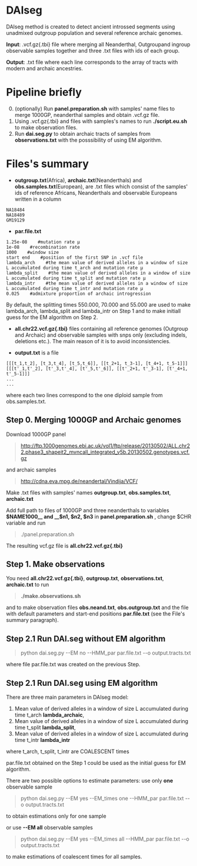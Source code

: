 # DAIseg
DAIseg method is created to detect ancient introssed segments using unadmixed outgroup population and several reference archaic genomes. 

__Input__: .vcf.gz{.tbi} file where merging all Neanderthal, Outgroupand  ingroup observable samples together and three .txt files with ids of each group.

__Output__: .txt file where each line corresponds to the array of tracts with modern and archaic ancestries.


# Pipeline briefly
0. (optionally) Run __panel.preparation.sh__ with samples' name files to merge 1000GP, neanderthal samples and obtain .vcf.gz file.
1. Using .vcf.gz{.tbi} and files with samples's names to run __./script.eu.sh__ to make observation files.
3. Run __dai.seg.py__ to obtain archaic tracts of samples from  __observations.txt__  with the posssibility of using EM algorithm.



# Files's summary
*  __outgroup.txt__(Africa), __archaic.txt__(Neanderthals)  and __obs.samples.txt__(European), are .txt files which consist of the samples' ids of reference Africans, Neanderthals and observable Europeans written in a column
```note
NA18484
NA18489
GM19129
```


*  __par.file.txt__
```note
1.25e-08    #mutation rate μ
1e-08    #recombination rate
1000    #window size
start end    #position of the first SNP in .vcf file
lambda_arch    #the mean value of derived alleles in a window of size L accumulated during time t_arch and mutation rate μ 
lambda_split    #the mean value of derived alleles in a window of size L accumulated during time t_split and mutation rate μ 
lambda_intr    #the mean value of derived alleles in a window of size L accumulated during time t_intr and mutation rate μ 
0.025    #admixture proportion of archaic introgression
```

By default, the splitting times 550.000, 70.000 and 55.000 are used to make lambda_arch, lambda_split and lambda_intr on Step 1 and to make initiall guess for the EM algorithm on Step 2.


*  __all.chr22.vcf.gz{.tbi}__ files containing all reference genomes (Outgroup and Archaic) and observable samples with snps only (excluding indels, deletions etc.). The main reason of it is to avoid inconsistencies.
  
* __output.txt__ is a  file 
```note
[[[t_1,t_2], [t_3,t_4], [t_5,t_6]], [[t_2+1, t_3-1], [t_4+1, t_5-1]]]
[[[t'_1,t'_2], [t'_3,t'_4], [t'_5,t'_6]], [[t'_2+1, t'_3-1], [t'_4+1, t'_5-1]]]
...
...
```
where each two lines correspond to the one diploid sample from obs.samples.txt.





## Step 0. Merging 1000GP  and Archaic genomes
Download 1000GP panel 
>http://ftp.1000genomes.ebi.ac.uk/vol1/ftp/release/20130502/ALL.chr22.phase3_shapeit2_mvncall_integrated_v5b.20130502.genotypes.vcf.gz 

and  archaic samples 
>http://cdna.eva.mpg.de/neandertal/Vindija/VCF/ 

Make .txt files with samples' names  __outgroup.txt__, __obs.samples.txt__, __archaic.txt__

Add full path to files  of 1000GP and three neanderthals to variables __$NAME1000__ and __$n1, $n2, $n3__ in  __panel.preparation.sh__ , change $CHR variable and run 
>./panel.preparation.sh
 
The resulting vcf.gz file is __all.chr22.vcf.gz{.tbi}__

## Step 1.  Make observations

You need  __all.chr22.vcf.gz{.tbi}__,  __outgroup.txt__, __observations.txt__, __archaic.txt__ to run  

>__./make.observations.sh__

and to make observation files __obs.neand.txt__, __obs.outgroup.txt__ and the file with default parameters and start-end positions __par.file.txt__ (see the File's summary paragraph). 





## Step 2.1 Run DAI.seg without EM algorithm
>  python dai.seg.py  --EM no --HMM_par par.file.txt  --o output.tracts.txt

where file par.file.txt was created on the previous Step. 

## Step 2.1 Run DAI.seg using EM algorithm

There are three main parameters in DAIseg model:
1. Mean value of derived alleles in a window of size L accumulated during time t_arch  __lambda_archaic__,
2. Mean value of derived alleles in a window of size L accumulated during time t_split  __lambda_split__,
3. Mean value of derived alleles in a window of size L accumulated during time t_intr  __lambda_intr__

where  t_arch, t_split, t_intr are COALESCENT times 

par.file.txt obtained on the Step 1 could be used as the initial guess for EM algorithm.

There are two possible options to estimate parameters: 
use only __one__ observable sample 
> python dai.seg.py --EM yes --EM_times one --HMM_par par.file.txt --o output.tracts.txt

to obtain estimations only for one sample 

or use   __--EM all__ observable samples
 
> python dai.seg.py --EM yes --EM_times all --HMM_par par.file.txt --o output.tracts.txt

to make estimations of coalescent times for all samples.
